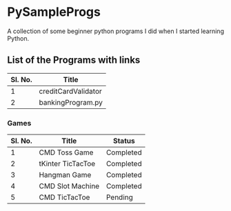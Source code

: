 # PySampleProgs

A collection of some beginner python programs I did when I started learning Python.

## List of the Programs with links

|Sl. No.|Title|
|-|-|
|1|creditCardValidator|
|2|bankingProgram.py|


### Games

|Sl. No.|Title|Status|
|-|-|-|
|1|CMD Toss Game|Completed|
|2|tKinter TicTacToe|Completed|
|3|Hangman Game|Completed|
|4|CMD Slot Machine|Completed|
|5|CMD TicTacToe|Pending|